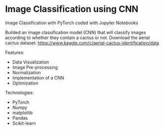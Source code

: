 # Image Classification using CNN
Image Classification with PyTorch
coded with Jupyter Notebooks

Builded an image classification model (CNN) that will classify images according to whether they contain a cactus or not.
Download the aerial cactus dataset: https://www.kaggle.com/c/aerial-cactus-identification/data

Features:
- Data Visualization
- Image Pre-processing
- Normalization
- Implementation of a CNN
- Optimization

Technologies:
- PyTorch
- Numpy
- matplotlib
- Pandas
- Scikit-learn
